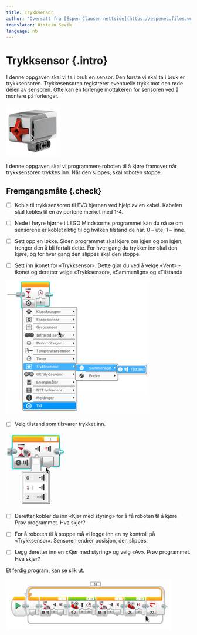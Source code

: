 ```yaml
---
title: Trykksensor
author: "Oversatt fra [Espen Clausen nettside](https://espenec.files.wordpress.com/2015/09/lego-mindstorms-del-1-6.pdf)"
translator: Øistein Søvik
language: nb
---
```



# Trykksensor {.intro}

I denne oppgaven skal vi ta i bruk en sensor. Den første vi skal ta i bruk er
trykksensoren. Trykkesensoren registrerer eventuelle trykk mot den røde delen av
sensoren. Ofte kan en forlenge mottakeren for sensoren ved å montere på
forlenger.

![Bilde av et ferdig program](lego_mindstorms_trykksensor_1.png)

I denne oppgaven skal vi programmere roboten til å kjøre framover når
trykksensoren trykkes inn. Når den slippes, skal roboten stoppe.

## Fremgangsmåte {.check}

- [ ] Koble til trykksensoren til EV3 hjernen ved hjelp av en kabel. Kabelen
  skal kobles til en av portene merket med 1-4.

- [ ] Nede i høyre hjørne i LEGO Mindstorms programmet kan du nå se om sensorene
  er koblet riktig til og hvilken tilstand de har. 0 – ute, 1 – inne.

- [ ] Sett opp en løkke. Siden programmet skal kjøre om igjen og om igjen,
  trenger den å bli fortalt dette. For hver gang du trykker inn skal den kjøre,
  og for hver gang den slippes skal den stoppe.

- [ ] Sett inn ikonet for «Trykksensor». Dette gjør du ved å velge «Vent» -
  ikonet og deretter velge «Trykksensor», «Sammenlign» og «Tilstand»

![Bilde av hvordan velge Trykksensor](lego_mindstorms_trykksensor_2.png)

- [ ] Velg tilstand som tilsvarer trykket inn.

![Bilde av hvordan velge en tilstand](lego_mindstorms_trykksensor_3.png)

- [ ] Deretter kobler du inn «Kjør med styring» for å få roboten til å kjøre.
  Prøv programmet. Hva skjer?

- [ ] For å roboten til å stoppe må vi legge inn en ny kontroll på
  «Trykksensor». Sensoren endrer posisjon, den slippes.

- [ ] Legg deretter inn en «Kjør med styring» og velg «Av». Prøv programmet. Hva
  skjer?

Et ferdig program, kan se slik ut.

![Bilde av et ferdig program](lego_mindstorms_trykksensor_4.png)
